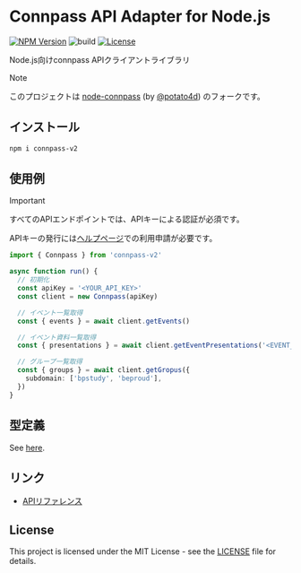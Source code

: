 # Connpass API Adapter for Node.js

[![NPM Version](https://img.shields.io/npm/v/connpass-v2?logo=npm)](https://www.npmjs.com/package/connpass-v2)
![build](https://github.com/ryohidaka/node-connpass/workflows/Build/badge.svg)
[![License](https://img.shields.io/badge/license-MIT-blue.svg)](https://opensource.org/licenses/MIT)

Node.js向けconnpass APIクライアントライブラリ

> [!NOTE]
> このプロジェクトは [node-connpass](https://github.com/potato4d/node-connpass) (by [@potato4d](https://github.com/potato4d)) のフォークです。

## インストール

```bash
npm i connpass-v2
```

## 使用例

> [!IMPORTANT]
> すべてのAPIエンドポイントでは、APIキーによる認証が必須です。
>
> APIキーの発行には[ヘルプページ](https://help.connpass.com/api/)での利用申請が必要です。

```ts
import { Connpass } from 'connpass-v2'

async function run() {
  // 初期化
  const apiKey = '<YOUR_API_KEY>'
  const client = new Connpass(apiKey)

  // イベント一覧取得
  const { events } = await client.getEvents()

  // イベント資料一覧取得
  const { presentations } = await client.getEventPresentations('<EVENT_ID>')

  // グループ一覧取得
  const { groups } = await client.getGropus({
    subdomain: ['bpstudy', 'beproud'],
  })
}
```

## 型定義

See [here](https://github.com/ryohidaka/node-connpass/blob/main/src/types).

## リンク

- [APIリファレンス](https://connpass.com/about/api/v2/)

## License

This project is licensed under the MIT License - see the [LICENSE](LICENSE) file for details.
